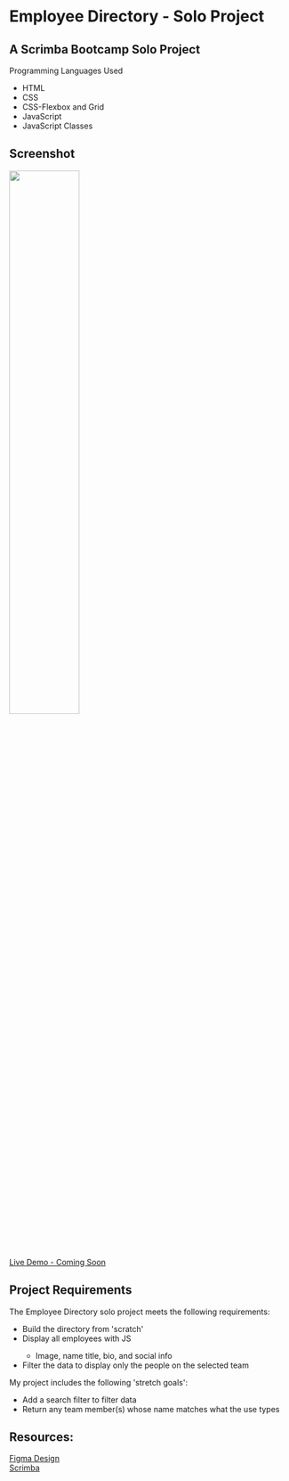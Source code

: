# Employee Directory  - Solo Project

## A Scrimba Bootcamp Solo Project
Programming Languages Used
<ul>
<li>HTML</li>
<li>CSS</li>
<li>CSS-Flexbox and Grid</li>
<li>JavaScript</li>
<li>JavaScript Classes</li>
</ul>

## Screenshot
<img src="" width=50% height=50%><br>
[Live Demo - Coming Soon]()
 
## Project Requirements
 The Employee Directory solo project meets the following requirements:
 <ul>
 <li>Build the directory from 'scratch'</li>
 <li>Display all employees with JS</li>
 <ul>
 <li>Image, name title, bio, and social info</li>
 </ul>
 <li>Filter the data to display only the people on the selected team</li>
 </ul>
 
 My project includes the following 'stretch goals':
 <ul>
<li>Add a search filter to filter data</li>
<li>Return any team member(s) whose name matches what the use types</li>
</ul>
 
## Resources:
[Figma Design](https://github.com/famanakis/Scrimba/blob/main/m7-solo-employee-directory/figma-design.png)<br>
 [Scrimba](https://scrimba.com/)
